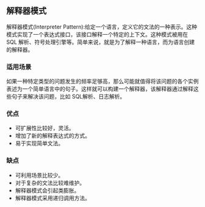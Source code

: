 ## 解释器模式
解释器模式(Interpreter Pattern):给定一个语言，定义它的文法的一种表示。这种模式实现了一个表达式接口，该接口解释一个特定的上下文。这种模式被用在 SQL 解析、符号处理引擎等。简单来说，就是为了解释一种语言，而为语言创建的解释器。

### 适用场景
如果一种特定类型的问题发生的频率足够高，那么可能就值得将该问题的各个实例表述为一个简单语言中的句子。这样就可以构建一个解释器，该解释器通过解释这些句子来解决该问题，比如 SQL解析、日志解析。

### 优点 
- 可扩展性比较好，灵活。 
- 增加了新的解释表达式的方式。 
- 易于实现简单文法。

### 缺点
- 可利用场景比较少。 
- 对于复杂的文法比较难维护。 
- 解释器模式会引起类膨胀。 
- 解释器模式采用递归调用方法。